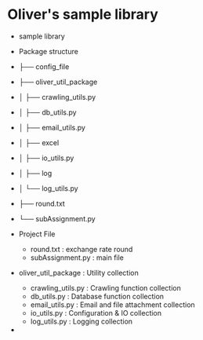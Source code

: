 # Oliver's sample library
 * sample library
 
 
 * Package structure
 * ├── config_file
 * ├── oliver_util_package
 * │   ├── crawling_utils.py
 * │   ├── db_utils.py
 * │   ├── email_utils.py
 * │   ├── excel
 * │   ├── io_utils.py
 * │   ├── log
 * │   └── log_utils.py
 * ├── round.txt
 * └── subAssignment.py

 * Project File
   * round.txt : exchange rate round
   * subAssignment.py : main file 

 * oliver_util_package : Utility collection 
   * crawling_utils.py : Crawling function collection
   * db_utils.py : Database function collection
   * email_utils.py : Email and file attachment collection
   * io_utils.py : Configuration & IO collection
   * log_utils.py : Logging collection
 * 